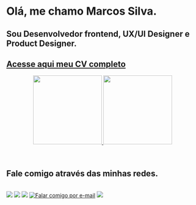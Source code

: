 # Olá, me chamo Marcos Silva. 
## Sou Desenvolvedor frontend, UX/UI Designer e Product Designer.
## <a href="https://marcosdesign.digital/resume/designer-web.pdf" target="_blank"> Acesse aqui meu CV completo</a>

<div align="center">
  <a href="https://github.com/Marckgag">
  
  <img height="180em" src="https://github-readme-stats.vercel.app/api?username=Marckgag&show_icons=true&theme=dracula&include_all_commits=true&count_private=true&theme=white"/>  <img height="180em" src="https://github-readme-stats.vercel.app/api/top-langs/?username=Marckgag&layout=compact&langs_count=7&theme=white"/>
</div></a>

<br>

## Fale comigo através das minhas redes.
<br>
 

<div> 
  <a href="http://marcosdesign.digital/" target="_blank" title="Acesse meu website"><img src="https://img.shields.io/badge/-marcosdesign.digital-%23333?style=for-the-badge&logo=wordpress&logoColor=white" target="_blank"></a>    <a href="https://www.linkedin.com/in/marcossilvaux/" target="_blank" title="Acesse meu LinkedIn"><img src="https://img.shields.io/badge/-LinkedIn-%23333?style=for-the-badge&logo=linkedin&logoColor=white" target="_blank"></a>   <a href="https://www.behance.net/mcasuxuiuxw" target="_blank" title="Portfólio on Behance"><img src="https://img.shields.io/badge/-Behance-%23333?style=for-the-badge&logo=behance&logoColor=white" target="_blank"></a>  <a href = "mailto:mcasuxuiuxw@gmail.com"><img src="https://img.shields.io/badge/-Fale%20via%20gmail-%23333?style=for-the-badge&logo=gmail&logoColor=white" target="_blank" title="Falar comigo por e-mail"></a> <a href="https://instagram.com/marckgag" target="_blank" title="Me siga no Instagram"><img src="https://img.shields.io/badge/-Instagram-%23333?style=for-the-badge&logo=instagram&logoColor=white" target="_blank"></a>  
</div>
<p<>

